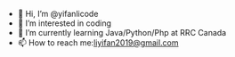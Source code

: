 - 👋 Hi, I’m @yifanlicode
- 👀 I’m interested in coding
- 🌱 I’m currently learning Java/Python/Php at RRC Canada
- 📫 How to reach me:liyifan2019@gmail.com

<!---
yifanlicode/yifanlicode is a ✨ special ✨ repository because its `README.md` (this file) appears on your GitHub profile.
You can click the Preview link to take a look at your changes.
--->
